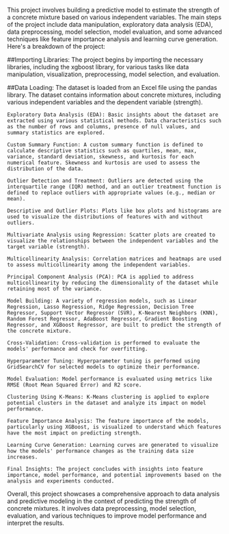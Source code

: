 This project involves building a predictive model to estimate the strength of a concrete mixture based on various independent variables. The main steps of the project include data manipulation, exploratory data analysis (EDA), data preprocessing, model selection, model evaluation, and some advanced techniques like feature importance analysis and learning curve generation. Here's a breakdown of the project:

##Importing Libraries: The project begins by importing the necessary libraries, including the xgboost library, for various tasks like data manipulation, visualization, preprocessing, model selection, and evaluation.

##Data Loading: The dataset is loaded from an Excel file using the pandas library. The dataset contains information about concrete mixtures, including various independent variables and the dependent variable (strength).

    Exploratory Data Analysis (EDA): Basic insights about the dataset are extracted using various statistical methods. Data characteristics such as the number of rows and columns, presence of null values, and summary statistics are explored.

    Custom Summary Function: A custom summary function is defined to calculate descriptive statistics such as quartiles, mean, max, variance, standard deviation, skewness, and kurtosis for each numerical feature. Skewness and kurtosis are used to assess the distribution of the data.

    Outlier Detection and Treatment: Outliers are detected using the interquartile range (IQR) method, and an outlier treatment function is defined to replace outliers with appropriate values (e.g., median or mean).

    Descriptive and Outlier Plots: Plots like box plots and histograms are used to visualize the distributions of features with and without outliers.

    Multivariate Analysis using Regression: Scatter plots are created to visualize the relationships between the independent variables and the target variable (strength).

    Multicollinearity Analysis: Correlation matrices and heatmaps are used to assess multicollinearity among the independent variables.

    Principal Component Analysis (PCA): PCA is applied to address multicollinearity by reducing the dimensionality of the dataset while retaining most of the variance.

    Model Building: A variety of regression models, such as Linear Regression, Lasso Regression, Ridge Regression, Decision Tree Regressor, Support Vector Regressor (SVR), K-Nearest Neighbors (KNN), Random Forest Regressor, AdaBoost Regressor, Gradient Boosting Regressor, and XGBoost Regressor, are built to predict the strength of the concrete mixture.

    Cross-Validation: Cross-validation is performed to evaluate the models' performance and check for overfitting.

    Hyperparameter Tuning: Hyperparameter tuning is performed using GridSearchCV for selected models to optimize their performance.

    Model Evaluation: Model performance is evaluated using metrics like RMSE (Root Mean Squared Error) and R2 score.

    Clustering Using K-Means: K-Means clustering is applied to explore potential clusters in the dataset and analyze its impact on model performance.

    Feature Importance Analysis: The feature importance of the models, particularly using XGBoost, is visualized to understand which features have the most impact on predicting strength.

    Learning Curve Generation: Learning curves are generated to visualize how the models' performance changes as the training data size increases.

    Final Insights: The project concludes with insights into feature importance, model performance, and potential improvements based on the analysis and experiments conducted.

Overall, this project showcases a comprehensive approach to data analysis and predictive modeling in the context of predicting the strength of concrete mixtures. It involves data preprocessing, model selection, evaluation, and various techniques to improve model performance and interpret the results.
